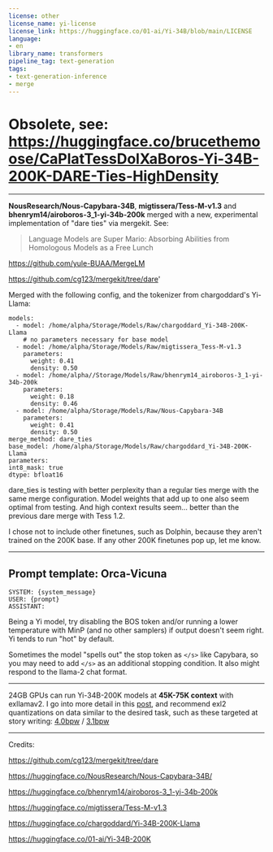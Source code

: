 ```yaml
---
license: other
license_name: yi-license
license_link: https://huggingface.co/01-ai/Yi-34B/blob/main/LICENSE
language:
- en
library_name: transformers
pipeline_tag: text-generation
tags:
- text-generation-inference
- merge
---
```


# Obsolete, see: https://huggingface.co/brucethemoose/CaPlatTessDolXaBoros-Yi-34B-200K-DARE-Ties-HighDensity

***

**NousResearch/Nous-Capybara-34B**, **migtissera/Tess-M-v1.3** and **bhenrym14/airoboros-3_1-yi-34b-200k** merged with a new, experimental implementation of "dare ties" via mergekit. See:

> Language Models are Super Mario: Absorbing Abilities from Homologous Models as a Free Lunch

https://github.com/yule-BUAA/MergeLM

https://github.com/cg123/mergekit/tree/dare'


Merged with the following config, and the tokenizer from chargoddard's Yi-Llama:
```
models:
  - model: /home/alpha/Storage/Models/Raw/chargoddard_Yi-34B-200K-Llama
    # no parameters necessary for base model
  - model: /home/alpha/Storage/Models/Raw/migtissera_Tess-M-v1.3
    parameters:
      weight: 0.41
      density: 0.50
  - model: /home/alpha//Storage/Models/Raw/bhenrym14_airoboros-3_1-yi-34b-200k
    parameters:
      weight: 0.18
      density: 0.46
  - model: /home/alpha/Storage/Models/Raw/Nous-Capybara-34B
    parameters:
      weight: 0.41
      density: 0.50
merge_method: dare_ties
base_model: /home/alpha/Storage/Models/Raw/chargoddard_Yi-34B-200K-Llama
parameters:
int8_mask: true
dtype: bfloat16
```

dare_ties is testing with better perplexity than a regular ties merge with the same merge configuration. Model weights that add up to one also seem optimal from testing. And high context results seem... better than the previous dare merge with Tess 1.2.

I chose not to include other finetunes, such as Dolphin, because they aren't trained on the 200K base. If any other 200K finetunes pop up, let me know.

***

## Prompt template: Orca-Vicuna

```
SYSTEM: {system_message}
USER: {prompt}
ASSISTANT:

```
Being a Yi model, try disabling the BOS token and/or running a lower temperature with MinP (and no other samplers) if output doesn't seem right. Yi tends to run "hot" by default.

Sometimes the model "spells out" the stop token as `</s>` like Capybara, so you may need to add `</s>` as an additional stopping condition. It also might respond to the llama-2 chat format.

***
24GB GPUs can run Yi-34B-200K models at **45K-75K context** with exllamav2. I go into more detail in this [post](https://old.reddit.com/r/LocalLLaMA/comments/1896igc/how_i_run_34b_models_at_75k_context_on_24gb_fast/), and recommend exl2 quantizations on data similar to the desired task, such as these targeted at story writing: [4.0bpw](https://huggingface.co/brucethemoose/CapyTessBorosYi-34B-200K-DARE-Ties-exl2-4bpw-fiction) / [3.1bpw](https://huggingface.co/brucethemoose/CapyTessBorosYi-34B-200K-DARE-Ties-exl2-3.1bpw-fiction)
***

Credits:

https://github.com/cg123/mergekit/tree/dare

https://huggingface.co/NousResearch/Nous-Capybara-34B/

https://huggingface.co/bhenrym14/airoboros-3_1-yi-34b-200k

https://huggingface.co/migtissera/Tess-M-v1.3

https://huggingface.co/chargoddard/Yi-34B-200K-Llama

https://huggingface.co/01-ai/Yi-34B-200K